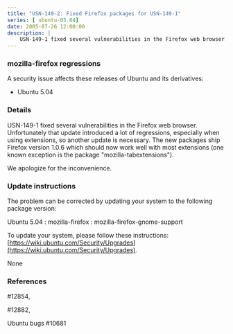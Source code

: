 ```yaml
---
title: "USN-149-2: Fixed Firefox packages for USN-149-1"
series: [ ubuntu-05.04]
date: 2005-07-26 12:00:00
description: |
    USN-149-1 fixed several vulnerabilities in the Firefox web browser. Unfortunately that update introduced a lot of regressions, especially when using extensions, so another update is necessary. The new packages ship Firefox version 1.0.6 which should now work well with most extensions (one known exception is the package &quot;mozilla-tabextensions&quot;).
--- 
```

 
### mozilla-firefox regressions

A security issue affects these releases of Ubuntu and its derivatives:

* Ubuntu 5.04

### Details

USN-149-1 fixed several vulnerabilities in the Firefox web browser. Unfortunately that update introduced a lot of regressions, especially when using extensions, so another update is necessary. The new packages ship Firefox version 1.0.6 which should now work well with most extensions (one known exception is the package &quot;mozilla-tabextensions&quot;).

We apologize for the inconvenience.

### Update instructions

The problem can be corrected by updating your system to the following package version:

Ubuntu 5.04
 : mozilla-firefox 
 : mozilla-firefox-gnome-support 

To update your system, please follow these instructions: [https://wiki.ubuntu.com/Security/Upgrades](https://wiki.ubuntu.com/Security/Upgrades).

None

### References

 #12854, 

 #12882, 

 Ubuntu bugs #10681
 
